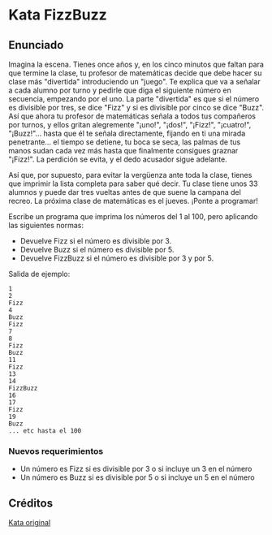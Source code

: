 # Kata FizzBuzz

## Enunciado

Imagina la escena. Tienes once años y, en los cinco minutos que faltan para que termine la clase, tu profesor de matemáticas decide que debe hacer su clase más "divertida" introduciendo un "juego". Te explica que va a señalar a cada alumno por turno y pedirle que diga el siguiente número en secuencia, empezando por el uno. La parte "divertida" es que si el número es divisible por tres, se dice "Fizz" y si es divisible por cinco se dice "Buzz". Así que ahora tu profesor de matemáticas señala a todos tus compañeros por turnos, y ellos gritan alegremente "¡uno!", "¡dos!", "¡Fizz!", "¡cuatro!", "¡Buzz!"... hasta que él te señala directamente, fijando en ti una mirada penetrante... el tiempo se detiene, tu boca se seca, las palmas de tus manos sudan cada vez más hasta que finalmente consigues graznar "¡Fizz!". La perdición se evita, y el dedo acusador sigue adelante.

Así que, por supuesto, para evitar la vergüenza ante toda la clase, tienes que imprimir la lista completa para saber qué decir. Tu clase tiene unos 33 alumnos y puede dar tres vueltas antes de que suene la campana del recreo. La próxima clase de matemáticas es el jueves. ¡Ponte a programar!

Escribe un programa que imprima los números del 1 al 100, pero aplicando las siguientes normas:
- Devuelve Fizz si el número es divisible por 3.
- Devuelve Buzz si el número es divisible por 5.
- Devuelve FizzBuzz si el número es divisible por 3 y por 5.

Salida de ejemplo:

```
1
2
Fizz
4
Buzz
Fizz
7
8
Fizz
Buzz
11
Fizz
13
14
FizzBuzz
16
17
Fizz
19
Buzz
... etc hasta el 100
```

### Nuevos requerimientos

- Un número es Fizz si es divisible por 3 o si incluye un 3 en el número
- Un número es Buzz si es divisible por 5 o si incluye un 5 en el número


## Créditos

[Kata original](https://codingdojo.org/kata/FizzBuzz/)
